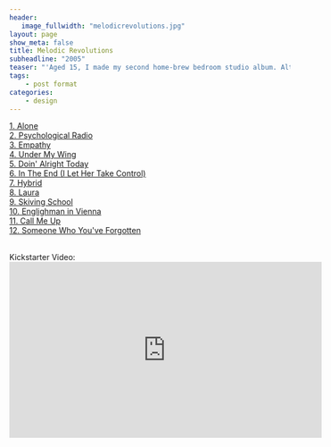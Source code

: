 ```yaml
---
header:
   image_fullwidth: "melodicrevolutions.jpg"
layout: page
show_meta: false
title: Melodic Revolutions
subheadline: "2005"
teaser: "'Aged 15, I made my second home-brew bedroom studio album. Although adults encouraged me with my ideas, I recorded everything and played all the instruments myself. This is I think my favourite of all the demo albums, because it's pretty weird and experimental, but kind of coherant. Nobody was there to tell me what right or wrong was, so I did what felt right, and with help with of a copy of Cubase from my big bro and some funky plug ins, I decided it was time for me to become an indie record label. Some of the stuff I was writing sounded distinctly unteenage..."
tags:
    - post format
categories:
    - design 
---
```

<!--more-->
 <a href="">1. Alone</a><br>
 <a href="">2. Psychological Radio</a><br>
 <a href="">3. Empathy</a><br>
 <a href="">4. Under My Wing</a><br>
 <a href="">5. Doin' Alright Today</a><br>
 <a href="">6. In The End (I Let Her Take Control)</a><br>
 <a href="">7. Hybrid</a><br>
 <a href="">8. Laura</a><br>
 <a href="">9. Skiving School</a><br>
 <a href="">10. Englighman in Vienna </a><br>
 <a href="">11. Call Me Up</a><br>
 <a href="">12. Someone Who You've Forgotten</a><br>

<br>
 Kickstarter Video:<br>
  <iframe width="560" height="315" src="https://www.youtube.com/embed/nUOizyHPPg4" frameborder="0" allowfullscreen></iframe>

